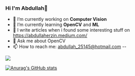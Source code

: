 ### Hi I'm Abdullah👋 



- 🔭 I’m currently working on **Computer Vision** 
- 🌱 I’m currently learning **OpenCV** and **ML**
- 📝 I write articles when i found some interesting stuff on https://abdullaherzin.medium.com/
- 💬 Ask me about OpenCV
- 📫 How to reach me: abdullah_25145@hotmail.com
--


![](https://komarev.com/ghpvc/?username=Erzn3522)



[![Anurag's GitHub stats](https://github-readme-stats.vercel.app/api?username=Erzn3522)](https://github.com/anuraghazra/github-readme-stats)

